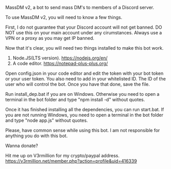 
MassDM v2, a bot to send mass DM's to members of a Discord server.



To use MassDM v2, you will need to know a few things.

First, I do not guarantee that your Discord account will not get banned.
DO NOT use this on your main account under any cirumstances.
Always use a VPN or a proxy as you may get IP banned.


Now that it's clear, you will need two things installed to make this bot work.

1) Node.JS(LTS version). https://nodejs.org/en/
2) A code editor. https://notepad-plus-plus.org/

Open config.json in your code editor and edit the token with your bot token or your user token.
You also need to add in your whitelisted ID. The ID of the user who will control the bot.
Once you have that done, save the file.

Run install_dep.bat if you are on Windows.
Otherwise you need to open a terminal in the bot folder and type "npm install -d" without quotes.

Once it has finished installing all the dependencies, you can run start.bat.
If you are not running Windows, you need to open a terminal in the bot folder and type "node app.js" without quotes.

Please, have common sense while using this bot.
I am not responsible for anything you do with this bot.

Wanna donate?

Hit me up on V3rmillion for my crypto/paypal address.
https://v3rmillion.net/member.php?action=profile&uid=416339
